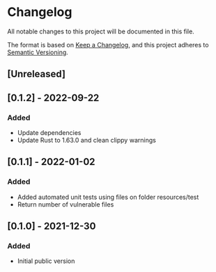 # Changelog
All notable changes to this project will be documented in this file.

The format is based on [Keep a Changelog](https://keepachangelog.com/en/1.0.0/),
and this project adheres to [Semantic Versioning](https://semver.org/spec/v2.0.0.html).

## [Unreleased]

## [0.1.2] - 2022-09-22
### Added
- Update dependencies
- Update Rust to 1.63.0 and clean clippy warnings

## [0.1.1] - 2022-01-02
### Added
- Added automated unit tests using files on folder resources/test
- Return number of vulnerable files

## [0.1.0] - 2021-12-30
### Added
- Initial public version
